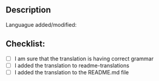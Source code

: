 ## Description

Languague added/modified:


## Checklist:
- [ ] I am sure that the translation is having correct grammar
- [ ] I added the translation to readme-translations
- [ ] I added the translation to the README.md file
